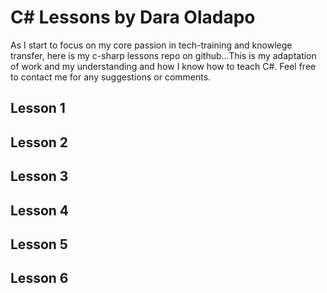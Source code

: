 # C# Lessons by Dara Oladapo
As I start to focus on my core passion in tech-training and knowlege transfer, here is my c-sharp lessons repo on github...This is my adaptation of work and my understanding and how I know how to teach C#. Feel free to contact me for any suggestions or comments.

## Lesson 1


## Lesson 2

## Lesson 3


## Lesson 4


## Lesson 5


## Lesson 6